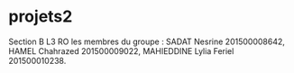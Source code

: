 # projets2
Section B L3 RO
les membres du groupe :
SADAT Nesrine 201500008642,
HAMEL Chahrazed 201500009022,
MAHIEDDINE Lylia Feriel 201500010238.
